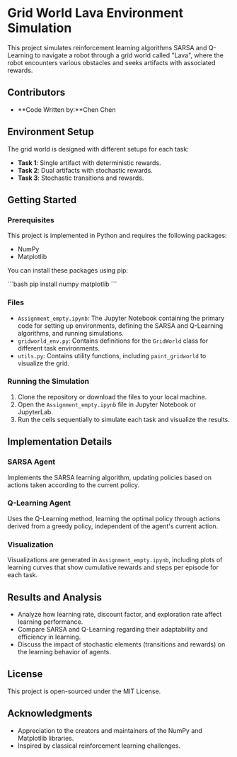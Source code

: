 # Grid World Lava Environment Simulation

This project simulates reinforcement learning algorithms SARSA and Q-Learning to navigate a robot through a grid world called "Lava", where the robot encounters various obstacles and seeks artifacts with associated rewards.
## Contributors
- **Code Written by:**Chen Chen

## Environment Setup

The grid world is designed with different setups for each task:
- **Task 1**: Single artifact with deterministic rewards.
- **Task 2**: Dual artifacts with stochastic rewards.
- **Task 3**: Stochastic transitions and rewards.

## Getting Started

### Prerequisites

This project is implemented in Python and requires the following packages:
- NumPy
- Matplotlib

You can install these packages using pip:

\```bash
pip install numpy matplotlib
\```

### Files

- `Assignment_empty.ipynb`: The Jupyter Notebook containing the primary code for setting up environments, defining the SARSA and Q-Learning algorithms, and running simulations.
- `gridworld_env.py`: Contains definitions for the `GridWorld` class for different task environments.
- `utils.py`: Contains utility functions, including `paint_gridworld` to visualize the grid.

### Running the Simulation

1. Clone the repository or download the files to your local machine.
2. Open the `Assignment_empty.ipynb` file in Jupyter Notebook or JupyterLab.
3. Run the cells sequentially to simulate each task and visualize the results.

## Implementation Details

### SARSA Agent

Implements the SARSA learning algorithm, updating policies based on actions taken according to the current policy.

### Q-Learning Agent

Uses the Q-Learning method, learning the optimal policy through actions derived from a greedy policy, independent of the agent's current action.

### Visualization

Visualizations are generated in `Assignment_empty.ipynb`, including plots of learning curves that show cumulative rewards and steps per episode for each task.

## Results and Analysis

- Analyze how learning rate, discount factor, and exploration rate affect learning performance.
- Compare SARSA and Q-Learning regarding their adaptability and efficiency in learning.
- Discuss the impact of stochastic elements (transitions and rewards) on the learning behavior of agents.

## License

This project is open-sourced under the MIT License.

## Acknowledgments

- Appreciation to the creators and maintainers of the NumPy and Matplotlib libraries.
- Inspired by classical reinforcement learning challenges.